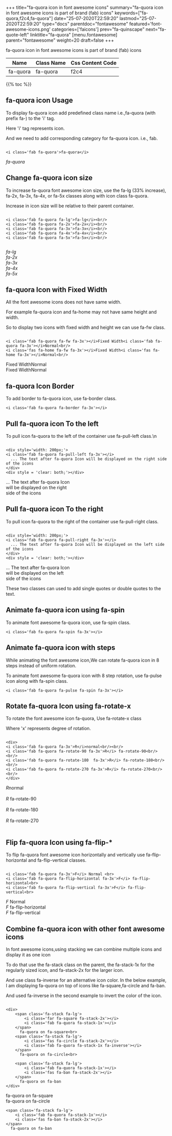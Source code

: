 +++
title="fa-quora icon in font awesome icons"
summary="fa-quora icon in font awesome icons is part of brand (fab) icons"
keywords=["fa-quora,f2c4,fa-quora"]
date="25-07-2020T22:59:20"
lastmod="25-07-2020T22:59:20"
type="docs"
parentdoc="fontawesome"
featured='font-awesome-icons.png'
categories=['faicons']
prev="fa-quinscape"
next="fa-quote-left"
linktitle="fa-quora"
[menu.fontawesome]
parent="fontawesome"
weight=20
draft=false
+++


fa-quora icon in font awesome icons is part of brand (fab) icons

<div class='table-responsive'><table class='table'><thead><tr><th>Name</th><th>Class Name</th><th>Css Content Code</th></tr></thead><tbody><tr><td>fa-quora</td><td>fa-quora</td><td>f2c4</td></tr></tbody></table></div>


{{% toc %}}


## fa-quora icon Usage

To display fa-quora icon add predefined class name i.e.,fa-quora (with prefix fa-) to the 'i' tag.

Here 'i' tag represents icon.

And we need to add corresponding category for fa-quora icon. i.e., fab.


```

<i class='fab fa-quora'>fa-quora</i>
```

<i class='fab fa-quora'>fa-quora</i>




## Change fa-quora icon size
To increase fa-quora font awesome icon size, use the fa-lg (33% increase), fa-2x, fa-3x, fa-4x, or fa-5x classes along with icon class fa-quora.

Increase in icon size will be relative to their parent container. 

```

<i class='fab fa-quora fa-lg'>fa-lg</i><br/>
<i class='fab fa-quora fa-2x'>fa-2x</i><br/>
<i class='fab fa-quora fa-3x'>fa-3x</i><br/>
<i class='fab fa-quora fa-4x'>fa-4x</i><br/>
<i class='fab fa-quora fa-5x'>fa-5x</i><br/>
            
```

<i class='fab fa-quora fa-lg'>fa-lg</i><br/>
<i class='fab fa-quora fa-2x'>fa-2x</i><br/>
<i class='fab fa-quora fa-3x'>fa-3x</i><br/>
<i class='fab fa-quora fa-4x'>fa-4x</i><br/>
<i class='fab fa-quora fa-5x'>fa-5x</i><br/>
            



## fa-quora Icon with Fixed Width 

All the font awesome icons does not have same width.

For example fa-quora icon and fa-home may not have same height and width.

So to display two icons with fixed width and height we can use fa-fw class.


```

<i class='fab fa-quora fa-fw fa-3x'></i>Fixed Width<i class='fab fa-quora fa-3x'></i>Normal<br/>
<i class='fas fa-home fa-fw fa-3x'></i>Fixed Width<i class='fas fa-home fa-3x'></i>Normal<br/>
```

<i class='fab fa-quora fa-fw fa-3x'></i>Fixed Width<i class='fab fa-quora fa-3x'></i>Normal<br/>
<i class='fas fa-home fa-fw fa-3x'></i>Fixed Width<i class='fas fa-home fa-3x'></i>Normal<br/>



## fa-quora Icon Border 

To add border to fa-quora icon, use fa-border class.


```
<i class='fab fa-quora fa-border fa-3x'></i>

```
<i class='fab fa-quora fa-border fa-3x'></i>





## Pull fa-quora icon To the left

To pull icon fa-quora to the left of the container use fa-pull-left class.\n

```

<div style='width: 200px;'>
<i class='fab fa-quora fa-pull-left fa-3x'></i>
  ... The text after fa-quora Icon will be displayed on the right side of the icons
</div>
<div style = 'clear: both;'></div>
```

<div style='width: 200px;'>
<i class='fab fa-quora fa-pull-left fa-3x'></i>
  ... The text after fa-quora Icon will be displayed on the right side of the icons
</div>
<div style = 'clear: both;'></div>




## Pull fa-quora icon To the right
To pull icon fa-quora to the right of the container use fa-pull-right class.

```

<div style='width: 200px;'>
<i class='fab fa-quora fa-pull-right fa-3x'></i>
  ... The text after fa-quora Icon will be displayed on the left side of the icons
</div>
<div style = 'clear: both;'></div>
```

<div style='width: 200px;'>
<i class='fab fa-quora fa-pull-right fa-3x'></i>
  ... The text after fa-quora Icon will be displayed on the left side of the icons
</div>
<div style = 'clear: both;'></div>

These two classes can used to add single quotes or double quotes to the text.


## Animate fa-quora icon using fa-spin
To animate font awesome fa-quora icon, use fa-spin class.

```
<i class='fab fa-quora fa-spin fa-3x'></i>
```
<i class='fab fa-quora fa-spin fa-3x'></i>




## Animate fa-quora icon with steps
While animating the font awesome icon,We can rotate fa-quora icon in 8 steps instead of uniform rotation.

To animate font awesome fa-quora icon with 8 step rotation, use fa-pulse icon along with fa-spin class.


```
<i class='fab fa-quora fa-pulse fa-spin fa-3x'></i>

```
<i class='fab fa-quora fa-pulse fa-spin fa-3x'></i>





## Rotate fa-quora Icon using fa-rotate-x
To rotate the font awesome icon fa-quora, Use fa-rotate-x class

Where 'x' represents degree of rotation.


```

<div>
<i class='fab fa-quora fa-3x'>R</i>normal<br/><br/>
<i class='fab fa-quora fa-rotate-90 fa-3x'>R</i> fa-rotate-90<br/><br/> 
<i class='fab fa-quora fa-rotate-180  fa-3x'>R</i> fa-rotate-180<br/><br/> 
<i class='fab fa-quora fa-rotate-270 fa-3x'>R</i> fa-rotate-270<br/><br/>
</div>
```

<div>
<i class='fab fa-quora fa-3x'>R</i>normal<br/><br/>
<i class='fab fa-quora fa-rotate-90 fa-3x'>R</i> fa-rotate-90<br/><br/> 
<i class='fab fa-quora fa-rotate-180  fa-3x'>R</i> fa-rotate-180<br/><br/> 
<i class='fab fa-quora fa-rotate-270 fa-3x'>R</i> fa-rotate-270<br/><br/>
</div>




## Flip fa-quora Icon using fa-flip-*
To flip fa-quora font awesome icon horizontally and vertically use fa-flip-horizontal and fa-flip-vertical classes. 

```

<i class='fab fa-quora fa-3x'>F</i> Normal <br>
<i class='fab fa-quora fa-flip-horizontal fa-3x'>F</i> fa-flip-horizontal<br>
<i class='fab fa-quora fa-flip-vertical fa-3x'>F</i> fa-flip-vertical<br>
```

<i class='fab fa-quora fa-3x'>F</i> Normal <br>
<i class='fab fa-quora fa-flip-horizontal fa-3x'>F</i> fa-flip-horizontal<br>
<i class='fab fa-quora fa-flip-vertical fa-3x'>F</i> fa-flip-vertical<br>




## Combine fa-quora icon with other font awesome icons
In font awesome icons,using stacking we can combine multiple icons and display it as one icon 

To do that use the fa-stack class on the parent, the fa-stack-1x for the regularly sized icon, and fa-stack-2x for the larger icon.

And use class fa-inverse for an alternative icon color. 
In the below example, I am displaying fa-quora on top of icons like fa-square,fa-circle and fa-ban.

And used fa-inverse in the second example to invert the color of the icon.

```

<div>
    <span class='fa-stack fa-lg'>
        <i class='far fa-square fa-stack-2x'></i>
        <i class='fab fa-quora fa-stack-1x'></i>
    </span>
      fa-quora on fa-square<br>
    <span class='fa-stack fa-lg'>
        <i class='fas fa-circle fa-stack-2x'></i>
        <i class='fab fa-quora fa-stack-1x fa-inverse'></i>
    </span>
      fa-quora on fa-circle<br>

    <span class='fa-stack fa-lg'>
        <i class='fab fa-quora fa-stack-1x'></i>
        <i class='fas fa-ban fa-stack-2x'></i>
    </span>
      fa-quora on fa-ban
</div>
```

<div>
    <span class='fa-stack fa-lg'>
        <i class='far fa-square fa-stack-2x'></i>
        <i class='fab fa-quora fa-stack-1x'></i>
    </span>
      fa-quora on fa-square<br>
    <span class='fa-stack fa-lg'>
        <i class='fas fa-circle fa-stack-2x'></i>
        <i class='fab fa-quora fa-stack-1x fa-inverse'></i>
    </span>
      fa-quora on fa-circle<br>

    <span class='fa-stack fa-lg'>
        <i class='fab fa-quora fa-stack-1x'></i>
        <i class='fas fa-ban fa-stack-2x'></i>
    </span>
      fa-quora on fa-ban
</div>






